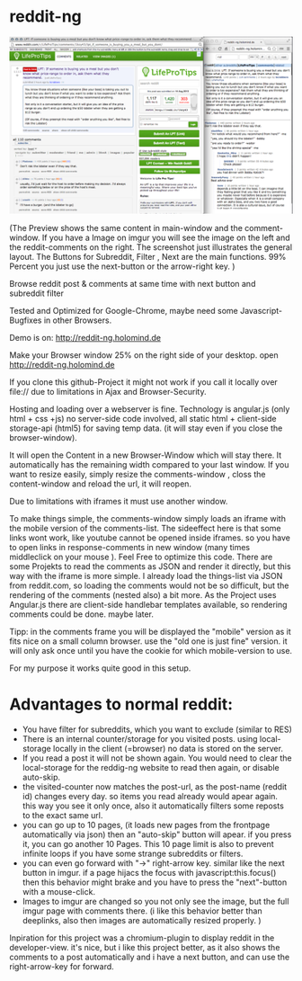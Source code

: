 reddit-ng
=========

![Preview of reddit-ng](/preview.png "Preview reddit ng")

(The Preview shows the same content in main-window and the comment-window. If you have a Image on imgur you will see the image on the left and the reddit-comments on the right. The screenshot just illustrates the general layout. The Buttons for Subreddit, Filter , Next are the main functions. 99% Percent you just use the next-button or the arrow-right key. )

Browse reddit post &amp; comments at same time with next button and subreddit filter

Tested and Optimized for Google-Chrome, maybe need some Javascript-Bugfixes in other Browsers. 



Demo is on: 
http://reddit-ng.holomind.de

Make your Browser window 25% on the right side of your desktop.
open http://reddit-ng.holomind.de

If you clone this github-Project it might not work if you call it locally over file:// due to limitations in Ajax and Browser-Security. 

Hosting and loading over a webserver is fine. Technology is angular.js (only html + css +js) no server-side code involved, all static html + client-side storage-api (html5) for saving temp data. (it will stay even if you close the browser-window). 


It will open the Content in a new Browser-Window which will stay there. 
It automatically has the remaining width compared to your last window. 
If you want to resize easily, simply resize the comments-window , closs the content-window and reload the url, it will reopen. 

Due to limitations with iframes it must use another window. 

To make things simple, the comments-window simply loads an iframe with the mobile version of the comments-list. 
The sideeffect here is that some links wont work, like youtube cannot be opened inside iframes. so you have to open links in response-comments in new window (many times middleclick on your mouse ). 
Feel Free to optimize this code. 
There are some Projekts to read the comments as JSON and render it directly, but this way with the iframe is more simple. 
I already load the things-list via JSON from reddit.com, so loading the comments would not be so difficult, but the rendering of the comments (nested also) a bit more. 
As the Project uses Angular.js there are client-side handlebar templates available, so rendering comments could be done. maybe later.

Tipp: in the comments frame you will be displayed the "mobile" version as it fits nice on a small column browser. use the "old one is just fine" version. it will only ask once until you have the cookie for which mobile-version to use. 



For my purpose it works quite good in this setup. 

Advantages to normal reddit: 
============================

* You have filter for subreddits, which you want to exclude (similar to RES)
* There is an internal counter/storage for you visited posts. using local-storage locally in the client (=browser) no data is stored on the server. 
* If you read a post it will not be shown again. You would need to clear the local-storage for the reddig-ng website to read then again, or disable auto-skip. 
* the visited-counter now matches the post-url, as the post-name (reddit id) changes every day. so items you read already would apear again. this way you see it only once, also it automatically filters some reposts to the exact same url. 
* you can go up to 10 pages, (it loads new pages from the frontpage automatically via json) then an "auto-skip" button will apear. if you press it, you can go another 10 Pages. This 10 page limit is also to prevent infinite loops if you have some strange subreddits or filters. 
* you can even go forward with "->" right-arrow key. similar like the next button in imgur. if a page hijacs the focus with javascript:this.focus() then this behavior might brake and you have to press the "next"-button with a mouse-click. 
* Images to imgur are changed so you not only see the image, but the full imgur page with comments there. (i like this behavior better than deeplinks, also then images are automatically resized properly. )

Inpiration for this project was a chromium-plugin to display reddit in the developer-view. it's nice, but i like this project better, as it also shows the comments to a post automatically and i have a next button, and can use the right-arrow-key for forward. 





